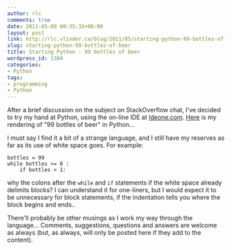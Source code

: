 ```yaml
---
author: rlc
comments: true
date: 2011-05-08 00:35:32+00:00
layout: post
link: http://rlc.vlinder.ca/blog/2011/05/starting-python-99-bottles-of-beer/
slug: starting-python-99-bottles-of-beer
title: Starting Python - 99 bottles of beer
wordpress_id: 1384
categories:
- Python
tags:
- programming
- Python
---
```


After a brief discussion on the subject on StackOverflow chat, I've decided to try my hand at Python, using the on-line IDE at [Ideone.com](http://ideone.com).
[Here](https://ideone.com/ummB0) is my rendering of "99 bottles of beer" in Python...
<!-- more -->
I must say I find it a bit of a strange language, and I still have my reserves as far as its use of white space goes. For example:

    
    bottles = 99
    while bottles >= 0 :
    	if bottles > 1:

why the colons after the `while` and `if` statements if the white space already delimits blocks? I can understand it for one-liners, but I would expect it to be unnecessary for block statements, if the indentation tells you where the block begins and ends..

There'll probably be other musings as I work my way through the language... Comments, suggestions, questions and answers are welcome as always (but, as always, will only be posted here if they add to the content).
